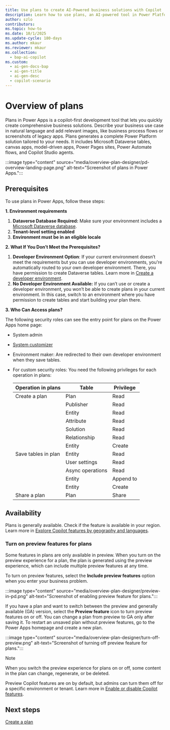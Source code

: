 ```yaml
---
title: Use plans to create AI-Powered business solutions with Copilot
description: Learn how to use plans, an AI-powered tool in Power Platform, to create comprehensive business solutions.
author: szlo
contributors:
ms.topic: how-to
ms.date: 10/1/2025
ms.update-cycle: 180-days
ms.author: mkaur
ms.reviewer: mkaur
ms.collection:
  - bap-ai-copilot
ms.custom:
  - ai-gen-docs-bap
  - ai-gen-title
  - ai-gen-desc
  - copilot-scenario
---
```


# Overview of plans

Plans in Power Apps is a copilot-first development tool that lets you quickly create comprehensive business solutions. Describe your business use case in natural language and add relevant images, like business process flows or screenshots of legacy apps. Plans generates a complete Power Platform solution tailored to your needs. It includes Microsoft Dataverse tables, canvas apps, model-driven apps, Power Pages sites, Power Automate flows, and Copilot Studio agents.

:::image type="content" source="media/overview-plan-designer/pd-overview-landing-page.png" alt-text="Screenshot of plans in Power Apps.":::

## Prerequisites

To use plans in Power Apps, follow these steps:

**1. Environment requirements** 

1. **Dataverse Database Required:** Make sure your environment includes a [Microsoft Dataverse database](/power-platform/admin/create-database).
1. **Tenant-level setting enabled**
1. **Environment must be in an eligible locale**

**2. What If You Don’t Meet the Prerequisites?**

1. **Developer Environment Option**: If your current environment doesn’t meet the requirements but you can use developer environments, you're automatically routed to your own developer environment. There, you have permission to create Dataverse tables. Learn more in [Create a developer environment](/power-platform/developer/create-developer-environment).
1. **No Developer Environment Available:** If you can’t use or create a developer environment, you won’t be able to create plans in your current environment. In this case, switch to an environment where you have permission to create tables and start building your plan there.

**3. Who Can Access plans?**

The following security roles can see the entry point for plans on the Power Apps home page:

- System admin
- [System customizer](/power-platform/admin/security-roles-privileges)
- Environment maker: Are redirected to their own developer environment when they save tables.
- For custom security roles: You need the following privileges for each operation in plans:

    | **Operation in plans** | **Table**        | **Privilege** |
    |--------------------------------|------------------|---------------|
    | Create a plan                  | Plan             | Read          |
    |                                | Publisher        | Read          |
    |                                | Entity           | Read          |
    |                                | Attribute        | Read          |
    |                                | Solution         | Read          |
    |                                | Relationship     | Read          |
    |                                | Entity           | Create        |
    | Save tables in plan            | Entity           | Read          |
    |                                | User settings    | Read          |
    |                                | Async operations | Read          |
    |                                | Entity           | Append to     |
    |                                | Entity           | Create        |
    | Share a plan                   | Plan             | Share         |


## Availability


Plans is generally available. Check if the feature is available in your region. Learn more in [Explore Copilot features by geography and languages](https://releaseplans.microsoft.com/availability-reports/?report=copilotfeaturereport).


### Turn on preview features for plans


Some features in plans are only available in preview. When you turn on the preview experience for a plan, the plan is generated using the preview experience, which can include multiple preview features at any time.


To turn on preview features, select the **Include preview features** option when you enter your business problem.

:::image type="content" source="media/overview-plan-designer/preview-in-pd.png" alt-text="Screenshot of enabling preview feature for plans.":::

If you have a plan and want to switch between the preview and generally available (GA) version, select the **Preview feature** icon to turn preview features on or off. You can change a plan from preview to GA only after saving it. To restart an unsaved plan without preview features, go to the Power Apps homepage and create a new plan.

:::image type="content" source="media/overview-plan-designer/turn-off-preview.png" alt-text="Screenshot of turning off preview feature for plans.":::

> [!NOTE]
> When you switch the preview experience for plans on or off, some content in the plan can change, regenerate, or be deleted.



Preview Copilot features are on by default, but admins can turn them off for a specific environment or tenant. Learn more in [Enable or disable Copilot features](../canvas-apps/ai-overview.md#enable-or-disable-copilot-features).


## Next steps

[Create a plan](create-plan.md)
